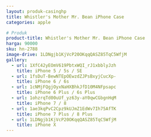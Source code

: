 ```yaml
---
layout: produk-casinghp
title: Whistler's Mother Mr. Bean iPhone Case
categories: apple

# Produk
product-title: Whistler's Mother Mr. Bean iPhone Case
harga: 90000
sku: hn-2788
image-drive: 1LDNgjb1KjVcP20OKqqQASZ85TqC5WfjM
gallery:
  - url: 1XfC42yEOmV619PbtxWQI_rJ1xbblyJzh
    title: iPhone 5 / 5s / SE
  - url: 1fsDuT-BewNTEpOEwzdZJPsBxyjCucXp-
    title: iPhone 6 / 6s
  - url: 1cNMjFQgjOyxNaHXBhkJfD10M4NFpsapc
    title: iPhone 6 Plus / 6s Plus
  - url: 1ohzrqTd00uUf_yz63y-aY0qwCGbgnHqM
    title: iPhone 7 / 8
  - url: 1ae3kqPvC2Cpz9kUJmZ1EdWv7Ih75AfTK
    title: iPhone 7 Plus / 8 Plus
  - url: 1LDNgjb1KjVcP20OKqqQASZ85TqC5WfjM
    title: iPhone X
---
```

